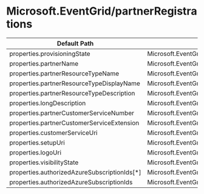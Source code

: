# Microsoft.EventGrid/partnerRegistrations

| Default Path | Alias |
|---|---|
| properties.provisioningState | Microsoft.EventGrid/partnerRegistrations/provisioningState |
| properties.partnerName | Microsoft.EventGrid/partnerRegistrations/partnerName |
| properties.partnerResourceTypeName | Microsoft.EventGrid/partnerRegistrations/partnerResourceTypeName |
| properties.partnerResourceTypeDisplayName | Microsoft.EventGrid/partnerRegistrations/partnerResourceTypeDisplayName |
| properties.partnerResourceTypeDescription | Microsoft.EventGrid/partnerRegistrations/partnerResourceTypeDescription |
| properties.longDescription | Microsoft.EventGrid/partnerRegistrations/longDescription |
| properties.partnerCustomerServiceNumber | Microsoft.EventGrid/partnerRegistrations/partnerCustomerServiceNumber |
| properties.partnerCustomerServiceExtension | Microsoft.EventGrid/partnerRegistrations/partnerCustomerServiceExtension |
| properties.customerServiceUri | Microsoft.EventGrid/partnerRegistrations/customerServiceUri |
| properties.setupUri | Microsoft.EventGrid/partnerRegistrations/setupUri |
| properties.logoUri | Microsoft.EventGrid/partnerRegistrations/logoUri |
| properties.visibilityState | Microsoft.EventGrid/partnerRegistrations/visibilityState |
| properties.authorizedAzureSubscriptionIds[*] | Microsoft.EventGrid/partnerRegistrations/authorizedAzureSubscriptionIds[*] |
| properties.authorizedAzureSubscriptionIds | Microsoft.EventGrid/partnerRegistrations/authorizedAzureSubscriptionIds |

